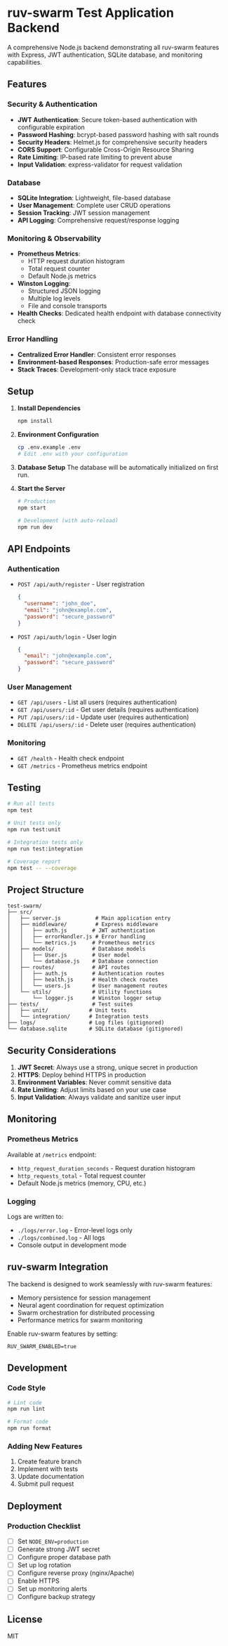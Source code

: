 # ruv-swarm Test Application Backend

A comprehensive Node.js backend demonstrating all ruv-swarm features with Express, JWT authentication, SQLite database, and monitoring capabilities.

## Features

### Security & Authentication
- **JWT Authentication**: Secure token-based authentication with configurable expiration
- **Password Hashing**: bcrypt-based password hashing with salt rounds
- **Security Headers**: Helmet.js for comprehensive security headers
- **CORS Support**: Configurable Cross-Origin Resource Sharing
- **Rate Limiting**: IP-based rate limiting to prevent abuse
- **Input Validation**: express-validator for request validation

### Database
- **SQLite Integration**: Lightweight, file-based database
- **User Management**: Complete user CRUD operations
- **Session Tracking**: JWT session management
- **API Logging**: Comprehensive request/response logging

### Monitoring & Observability
- **Prometheus Metrics**: 
  - HTTP request duration histogram
  - Total request counter
  - Default Node.js metrics
- **Winston Logging**:
  - Structured JSON logging
  - Multiple log levels
  - File and console transports
- **Health Checks**: Dedicated health endpoint with database connectivity check

### Error Handling
- **Centralized Error Handler**: Consistent error responses
- **Environment-based Responses**: Production-safe error messages
- **Stack Traces**: Development-only stack trace exposure

## Setup

1. **Install Dependencies**
   ```bash
   npm install
   ```

2. **Environment Configuration**
   ```bash
   cp .env.example .env
   # Edit .env with your configuration
   ```

3. **Database Setup**
   The database will be automatically initialized on first run.

4. **Start the Server**
   ```bash
   # Production
   npm start

   # Development (with auto-reload)
   npm run dev
   ```

## API Endpoints

### Authentication
- `POST /api/auth/register` - User registration
  ```json
  {
    "username": "john_doe",
    "email": "john@example.com",
    "password": "secure_password"
  }
  ```

- `POST /api/auth/login` - User login
  ```json
  {
    "email": "john@example.com",
    "password": "secure_password"
  }
  ```

### User Management
- `GET /api/users` - List all users (requires authentication)
- `GET /api/users/:id` - Get user details (requires authentication)
- `PUT /api/users/:id` - Update user (requires authentication)
- `DELETE /api/users/:id` - Delete user (requires authentication)

### Monitoring
- `GET /health` - Health check endpoint
- `GET /metrics` - Prometheus metrics endpoint

## Testing

```bash
# Run all tests
npm test

# Unit tests only
npm run test:unit

# Integration tests only
npm run test:integration

# Coverage report
npm test -- --coverage
```

## Project Structure

```
test-swarm/
├── src/
│   ├── server.js           # Main application entry
│   ├── middleware/         # Express middleware
│   │   ├── auth.js        # JWT authentication
│   │   ├── errorHandler.js # Error handling
│   │   └── metrics.js     # Prometheus metrics
│   ├── models/            # Database models
│   │   ├── User.js        # User model
│   │   └── database.js    # Database connection
│   ├── routes/            # API routes
│   │   ├── auth.js        # Authentication routes
│   │   ├── health.js      # Health check routes
│   │   └── users.js       # User management routes
│   └── utils/             # Utility functions
│       └── logger.js      # Winston logger setup
├── tests/                 # Test suites
│   ├── unit/             # Unit tests
│   └── integration/      # Integration tests
├── logs/                 # Log files (gitignored)
└── database.sqlite       # SQLite database (gitignored)
```

## Security Considerations

1. **JWT Secret**: Always use a strong, unique secret in production
2. **HTTPS**: Deploy behind HTTPS in production
3. **Environment Variables**: Never commit sensitive data
4. **Rate Limiting**: Adjust limits based on your use case
5. **Input Validation**: Always validate and sanitize user input

## Monitoring

### Prometheus Metrics
Available at `/metrics` endpoint:
- `http_request_duration_seconds` - Request duration histogram
- `http_requests_total` - Total request counter
- Default Node.js metrics (memory, CPU, etc.)

### Logging
Logs are written to:
- `./logs/error.log` - Error-level logs only
- `./logs/combined.log` - All logs
- Console output in development mode

## ruv-swarm Integration

The backend is designed to work seamlessly with ruv-swarm features:
- Memory persistence for session management
- Neural agent coordination for request optimization
- Swarm orchestration for distributed processing
- Performance metrics for swarm monitoring

Enable ruv-swarm features by setting:
```env
RUV_SWARM_ENABLED=true
```

## Development

### Code Style
```bash
# Lint code
npm run lint

# Format code
npm run format
```

### Adding New Features
1. Create feature branch
2. Implement with tests
3. Update documentation
4. Submit pull request

## Deployment

### Production Checklist
- [ ] Set `NODE_ENV=production`
- [ ] Generate strong JWT secret
- [ ] Configure proper database path
- [ ] Set up log rotation
- [ ] Configure reverse proxy (nginx/Apache)
- [ ] Enable HTTPS
- [ ] Set up monitoring alerts
- [ ] Configure backup strategy

## License

MIT